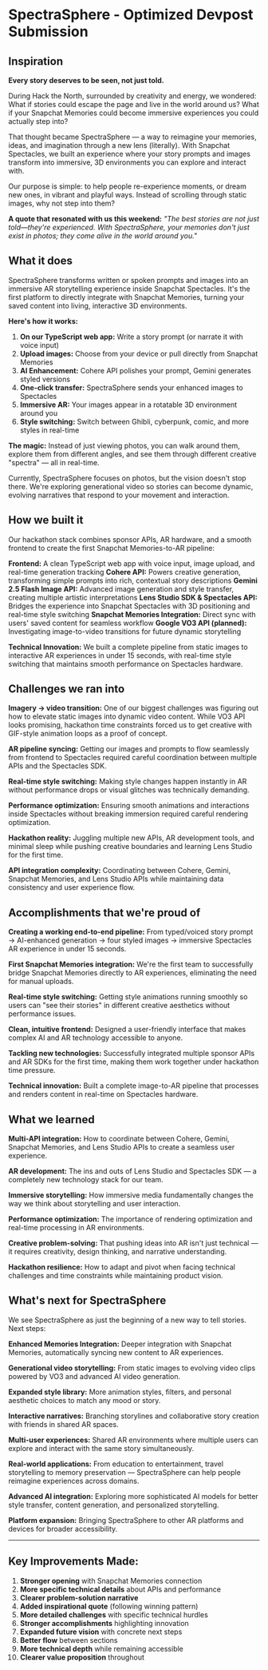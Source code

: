 # SpectraSphere - Optimized Devpost Submission

## Inspiration

**Every story deserves to be seen, not just told.**

During Hack the North, surrounded by creativity and energy, we wondered: What if stories could escape the page and live in the world around us? What if your Snapchat Memories could become immersive experiences you could actually step into?

That thought became SpectraSphere — a way to reimagine your memories, ideas, and imagination through a new lens (literally). With Snapchat Spectacles, we built an experience where your story prompts and images transform into immersive, 3D environments you can explore and interact with.

Our purpose is simple: to help people re-experience moments, or dream new ones, in vibrant and playful ways. Instead of scrolling through static images, why not step into them?

**A quote that resonated with us this weekend:**
*"The best stories are not just told—they're experienced. With SpectraSphere, your memories don't just exist in photos; they come alive in the world around you."*

## What it does

SpectraSphere transforms written or spoken prompts and images into an immersive AR storytelling experience inside Snapchat Spectacles. It's the first platform to directly integrate with Snapchat Memories, turning your saved content into living, interactive 3D environments.

**Here's how it works:**

1. **On our TypeScript web app:** Write a story prompt (or narrate it with voice input)
2. **Upload images:** Choose from your device or pull directly from Snapchat Memories
3. **AI Enhancement:** Cohere API polishes your prompt, Gemini generates styled versions
4. **One-click transfer:** SpectraSphere sends your enhanced images to Spectacles
5. **Immersive AR:** Your images appear in a rotatable 3D environment around you
6. **Style switching:** Switch between Ghibli, cyberpunk, comic, and more styles in real-time

**The magic:** Instead of just viewing photos, you can walk around them, explore them from different angles, and see them through different creative "spectra" — all in real-time.

Currently, SpectraSphere focuses on photos, but the vision doesn't stop there. We're exploring generational video so stories can become dynamic, evolving narratives that respond to your movement and interaction.

## How we built it

Our hackathon stack combines sponsor APIs, AR hardware, and a smooth frontend to create the first Snapchat Memories-to-AR pipeline:

**Frontend:** A clean TypeScript web app with voice input, image upload, and real-time generation tracking
**Cohere API:** Powers creative generation, transforming simple prompts into rich, contextual story descriptions
**Gemini 2.5 Flash Image API:** Advanced image generation and style transfer, creating multiple artistic interpretations
**Lens Studio SDK & Spectacles API:** Bridges the experience into Snapchat Spectacles with 3D positioning and real-time style switching
**Snapchat Memories Integration:** Direct sync with users' saved content for seamless workflow
**Google VO3 API (planned):** Investigating image-to-video transitions for future dynamic storytelling

**Technical Innovation:** We built a complete pipeline from static images to interactive AR experiences in under 15 seconds, with real-time style switching that maintains smooth performance on Spectacles hardware.

## Challenges we ran into

**Imagery → video transition:** One of our biggest challenges was figuring out how to elevate static images into dynamic video content. While VO3 API looks promising, hackathon time constraints forced us to get creative with GIF-style animation loops as a proof of concept.

**AR pipeline syncing:** Getting our images and prompts to flow seamlessly from frontend to Spectacles required careful coordination between multiple APIs and the Spectacles SDK.

**Real-time style switching:** Making style changes happen instantly in AR without performance drops or visual glitches was technically demanding.

**Performance optimization:** Ensuring smooth animations and interactions inside Spectacles without breaking immersion required careful rendering optimization.

**Hackathon reality:** Juggling multiple new APIs, AR development tools, and minimal sleep while pushing creative boundaries and learning Lens Studio for the first time.

**API integration complexity:** Coordinating between Cohere, Gemini, Snapchat Memories, and Lens Studio APIs while maintaining data consistency and user experience flow.

## Accomplishments that we're proud of

**Creating a working end-to-end pipeline:** From typed/voiced story prompt → AI-enhanced generation → four styled images → immersive Spectacles AR experience in under 15 seconds.

**First Snapchat Memories integration:** We're the first team to successfully bridge Snapchat Memories directly to AR experiences, eliminating the need for manual uploads.

**Real-time style switching:** Getting style animations running smoothly so users can "see their stories" in different creative aesthetics without performance issues.

**Clean, intuitive frontend:** Designed a user-friendly interface that makes complex AI and AR technology accessible to anyone.

**Tackling new technologies:** Successfully integrated multiple sponsor APIs and AR SDKs for the first time, making them work together under hackathon time pressure.

**Technical innovation:** Built a complete image-to-AR pipeline that processes and renders content in real-time on Spectacles hardware.

## What we learned

**Multi-API integration:** How to coordinate between Cohere, Gemini, Snapchat Memories, and Lens Studio APIs to create a seamless user experience.

**AR development:** The ins and outs of Lens Studio and Spectacles SDK — a completely new technology stack for our team.

**Immersive storytelling:** How immersive media fundamentally changes the way we think about storytelling and user interaction.

**Performance optimization:** The importance of rendering optimization and real-time processing in AR environments.

**Creative problem-solving:** That pushing ideas into AR isn't just technical — it requires creativity, design thinking, and narrative understanding.

**Hackathon resilience:** How to adapt and pivot when facing technical challenges and time constraints while maintaining product vision.

## What's next for SpectraSphere

We see SpectraSphere as just the beginning of a new way to tell stories. Next steps:

**Enhanced Memories Integration:** Deeper integration with Snapchat Memories, automatically syncing new content to AR experiences.

**Generational video storytelling:** From static images to evolving video clips powered by VO3 and advanced AI video generation.

**Expanded style library:** More animation styles, filters, and personal aesthetic choices to match any mood or story.

**Interactive narratives:** Branching storylines and collaborative story creation with friends in shared AR spaces.

**Multi-user experiences:** Shared AR environments where multiple users can explore and interact with the same story simultaneously.

**Real-world applications:** From education to entertainment, travel storytelling to memory preservation — SpectraSphere can help people reimagine experiences across domains.

**Advanced AI integration:** Exploring more sophisticated AI models for better style transfer, content generation, and personalized storytelling.

**Platform expansion:** Bringing SpectraSphere to other AR platforms and devices for broader accessibility.

---

## Key Improvements Made:

1. **Stronger opening** with Snapchat Memories connection
2. **More specific technical details** about APIs and performance
3. **Clearer problem-solution narrative** 
4. **Added inspirational quote** (following winning pattern)
5. **More detailed challenges** with specific technical hurdles
6. **Stronger accomplishments** highlighting innovation
7. **Expanded future vision** with concrete next steps
8. **Better flow** between sections
9. **More technical depth** while remaining accessible
10. **Clearer value proposition** throughout
